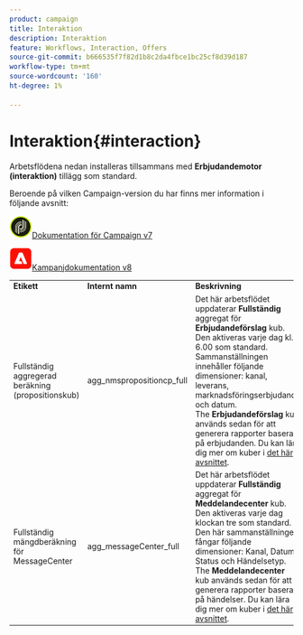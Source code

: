 ```yaml
---
product: campaign
title: Interaktion
description: Interaktion
feature: Workflows, Interaction, Offers
source-git-commit: b666535f7f82d1b8c2da4fbce1bc25cf8d39d187
workflow-type: tm+mt
source-wordcount: '160'
ht-degree: 1%

---
```



# Interaktion{#interaction}



Arbetsflödena nedan installeras tillsammans med **Erbjudandemotor (interaktion)** tillägg som standard.

Beroende på vilken Campaign-version du har finns mer information i följande avsnitt:

![](assets/do-not-localize/v7.jpeg)[Dokumentation för Campaign v7](../../interaction/using/interaction-and-offer-management.md)

![](assets/do-not-localize/v8.png)[Kampanjdokumentation v8](https://experienceleague.adobe.com/docs/campaign/campaign-v8/send/interaction/interaction.html)


<table> 
 <tbody> 
  <tr> 
   <td> <strong>Etikett</strong><br /> </td> 
   <td> <strong>Internt namn</strong><br /> </td> 
   <td> <strong>Beskrivning</strong><br /> </td> 
  </tr> 
  <tr> 
   <td> <span class="uicontrol">Fullständig aggregerad beräkning (propositionskub)</span> <br /> </td> 
   <td> <span class="uicontrol">agg_nmspropositioncp_full</span> <br /> </td> 
   <td> Det här arbetsflödet uppdaterar <strong>Fullständig</strong> aggregat för <strong>Erbjudandeförslag</strong> kub. Den aktiveras varje dag kl. 6.00 som standard. Sammanställningen innehåller följande dimensioner: kanal, leverans, marknadsföringserbjudande och datum.<br /> The <strong>Erbjudandeförslag</strong> kub används sedan för att generera rapporter baserat på erbjudanden. Du kan lära dig mer om kuber i <a href="../../reporting/using/ac-cubes.md">det här avsnittet</a>.<br /> </td> 
  </tr> 
   <tr> 
   <td> <span class="uicontrol">Fullständig mängdberäkning för MessageCenter</span> <br /> </td> 
   <td> <span class="uicontrol">agg_messageCenter_full</span> <br /> </td> 
   <td> Det här arbetsflödet uppdaterar <strong>Fullständig</strong> aggregat för <strong>Meddelandecenter</strong> kub. Den aktiveras varje dag klockan tre som standard. Den här sammanställningen fångar följande dimensioner: Kanal, Datum, Status och Händelsetyp.<br /> The <strong>Meddelandecenter</strong> kub används sedan för att generera rapporter baserat på händelser. Du kan lära dig mer om kuber i <a href="../../reporting/using/ac-cubes.md">det här avsnittet</a>.<br /> </td> 
   <td> <br /> </td> 
  </tr> 
 </tbody> 
</table>

